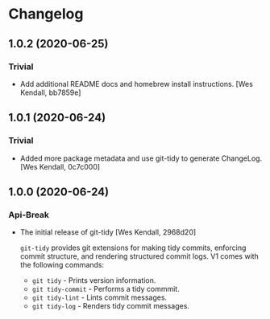# Changelog
## 1.0.2 (2020-06-25)
### Trivial
  - Add additional README docs and homebrew install instructions. [Wes Kendall, bb7859e]

## 1.0.1 (2020-06-24)
### Trivial
  - Added more package metadata and use git-tidy to generate ChangeLog. [Wes Kendall, 0c7c000]

## 1.0.0 (2020-06-24)
### Api-Break
  - The initial release of git-tidy [Wes Kendall, 2968d20]

    ``git-tidy`` provides git extensions for making tidy commits,
    enforcing commit structure, and rendering structured commit logs.
    V1 comes with the following commands:

    - ``git tidy`` - Prints version information.
    - ``git tidy-commit`` - Performs a tidy commmit.
    - ``git tidy-lint`` - Lints commit messages.
    - ``git tidy-log`` - Renders tidy commit messages.

